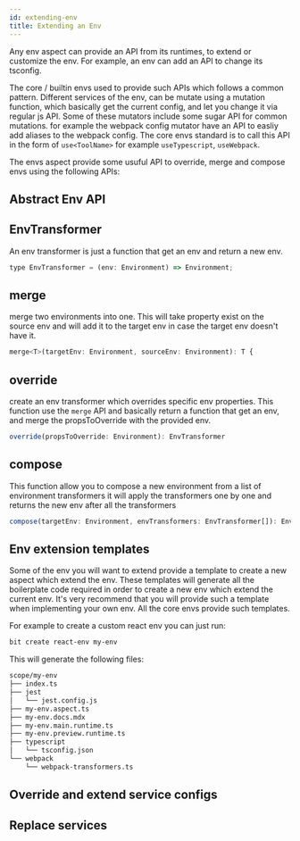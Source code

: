```yaml
---
id: extending-env
title: Extending an Env
---
```


Any env aspect can provide an API from its runtimes, to extend or customize the env.
For example, an env can add an API to change its tsconfig.

The core / builtin envs used to provide such APIs which follows a common pattern.
Different services of the env, can be mutate using a mutation function, which basically get the current config, and let you change it via regular js API.
Some of these mutators include some sugar API for common mutations. for example the webpack config mutator have an API to easliy add aliases to the webpack config.
The core envs standard is to call this API in the form of `use<ToolName>` for example `useTypescript`, `useWebpack`.

<!-- TODO: maybe move it to be first, or moving to another doc (maybe in the envs aspect)-->

The envs aspect provide some usuful API to override, merge and compose envs using the following APIs:

## Abstract Env API <!-- TODO: change the title - this is APIs provided by the envs.main.runtime the generic one -->

## EnvTransformer

An env transformer is just a function that get an env and return a new env.

```js
type EnvTransformer = (env: Environment) => Environment;
```

## merge

merge two environments into one.
This will take property exist on the source env and will add it to the target env in case the target env doesn't have it.

```js
merge<T>(targetEnv: Environment, sourceEnv: Environment): T {
```

## override

create an env transformer which overrides specific env properties.
This function use the `merge` API and basically return a function that get an env, and merge the propsToOverride with the provided env.

```js
override(propsToOverride: Environment): EnvTransformer
```

## compose

This function allow you to compose a new environment from a list of environment transformers
it will apply the transformers one by one and returns the new env after all the transformers

```js
compose(targetEnv: Environment, envTransformers: EnvTransformer[]): Environment
```

## Env extension templates

<!-- TODO: decide where to write about extending env when there is no tempalte-->

Some of the env you will want to extend provide a template to create a new aspect which extend the env.
These templates will generate all the boilerplate code required in order to create a new env which extend the current env.
It's very recommend that you will provide such a template when implementing your own env.
All the core envs provide such templates.

For example to create a custom react env you can just run:

```bash
bit create react-env my-env
```

This will generate the following files:

```bash
scope/my-env
├── index.ts
├── jest
│   └── jest.config.js
├── my-env.aspect.ts
├── my-env.docs.mdx
├── my-env.main.runtime.ts
├── my-env.preview.runtime.ts
├── typescript
│   └── tsconfig.json
└── webpack
    └── webpack-transformers.ts
```

## Override and extend service configs

## Replace services

